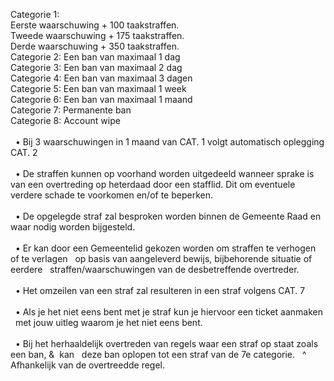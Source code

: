 Categorie 1:<br>
Eerste waarschuwing + 100 taakstraffen.<br>
Tweede waarschuwing + 175 taakstraffen.<br>
Derde waarschuwing + 350 taakstraffen.<br>
Categorie 2: Een ban van maximaal 1 dag
<br>
Categorie 3: Een ban van maximaal 2 dag
<br>
Categorie 4: Een ban van maximaal 3 dagen
<br>
Categorie 5: Een ban van maximaal 1 week
<br>
Categorie 6: Een ban van maximaal 1 maand
<br>
Categorie 7: Permanente ban
<br>
Categorie 8: Account wipe
<br>
<br>
&nbsp;    • Bij 3 waarschuwingen in 1 maand van CAT. 1 volgt automatisch oplegging CAT. 2
<br>
<br>
&nbsp;    • De straffen kunnen op voorhand worden uitgedeeld wanneer sprake is van een
overtreding op heterdaad door een stafflid. Dit om eventuele verdere schade te
voorkomen en/of te beperken.
<br>
<br>
&nbsp;    • De opgelegde straf zal besproken worden binnen de Gemeente Raad en waar nodig
worden bijgesteld.
<br>
<br>
&nbsp;    • Er kan door een Gemeentelid gekozen worden om straffen te verhogen of te verlagen
&nbsp;    op basis van aangeleverd bewijs, bijbehorende situatie of eerdere
&nbsp;    straffen/waarschuwingen van de desbetreffende overtreder.
<br>
<br>
&nbsp;    • Het omzeilen van een straf zal resulteren in een straf volgens CAT. 7
<br>
<br>
 &nbsp;   • Als je het niet eens bent met je straf kun je hiervoor een ticket aanmaken
 &nbsp;   met jouw uitleg waarom je het niet eens bent.
<br>
<br>
&nbsp;    • Bij het herhaaldelijk overtreden van regels waar een straf op staat zoals een ban, &&nbsp;      kan
&nbsp;    deze ban oplopen tot een straf van de 7e categorie.
&nbsp;    ^ Afhankelijk van de overtreedde regel.
<br>
<br>


<br></br>